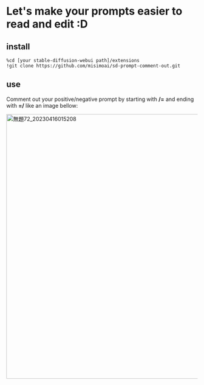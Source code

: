 # Let's make your prompts easier to read and edit :D
## install
```
%cd [your stable-diffusion-webui path]/extensions
!git clone https://github.com/misimoai/sd-prompt-comment-out.git
```
## use
Comment out your positive/negative prompt by starting with **/=** and ending with **=/** like an image bellow:

<img width="696" alt="無題72_20230416015208" src="https://user-images.githubusercontent.com/130840569/232241204-27f51564-0990-42f9-a652-ba87994b5b2a.png">
